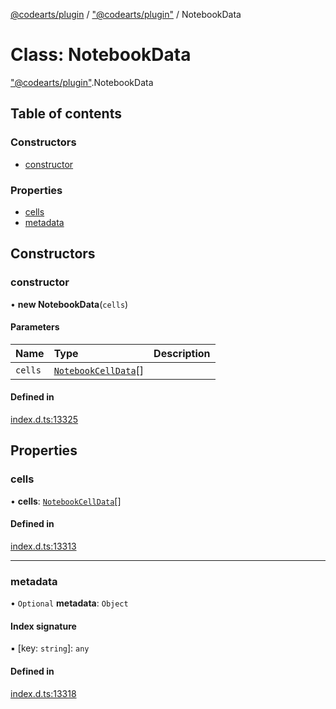 [@codearts/plugin](../README.md) / ["@codearts/plugin"](../modules/_codearts_plugin_.md) / NotebookData

# Class: NotebookData

["@codearts/plugin"](../modules/_codearts_plugin_.md).NotebookData

## Table of contents

### Constructors

- [constructor](codearts_plugin_.NotebookData.md#constructor)

### Properties

- [cells](codearts_plugin_.NotebookData.md#cells)
- [metadata](codearts_plugin_.NotebookData.md#metadata)

## Constructors

### constructor

• **new NotebookData**(`cells`)

#### Parameters

| Name | Type | Description |
| :------ | :------ | :------ |
| `cells` | [`NotebookCellData`](codearts_plugin_.NotebookCellData.md)[] |  |

#### Defined in

[index.d.ts:13325](https://github.com/huaweicloud/cloudide-plugin-api/blob/a4193a8/index.d.ts#L13325)

## Properties

### cells

• **cells**: [`NotebookCellData`](codearts_plugin_.NotebookCellData.md)[]

#### Defined in

[index.d.ts:13313](https://github.com/huaweicloud/cloudide-plugin-api/blob/a4193a8/index.d.ts#L13313)

___

### metadata

• `Optional` **metadata**: `Object`

#### Index signature

▪ [key: `string`]: `any`

#### Defined in

[index.d.ts:13318](https://github.com/huaweicloud/cloudide-plugin-api/blob/a4193a8/index.d.ts#L13318)
